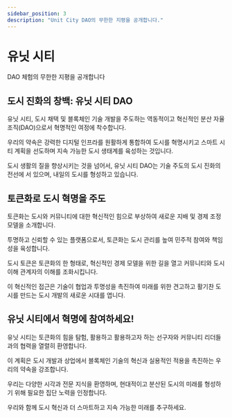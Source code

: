 ```yaml
---
sidebar_position: 3
description: "Unit City DAO의 무한한 지평을 공개합니다."
---
```


# 유닛 시티

DAO 체험의 무한한 지평을 공개합니다

## 도시 진화의 창백: 유닛 시티 DAO

유닛 시티, 도시 채택 및 블록체인 기술 개발을 주도하는 역동적이고 혁신적인 분산 자율 조직(DAO)으로서 혁명적인 여정에 착수합니다.

우리의 약속은 강력한 디지털 인프라를 원활하게 통합하여 도시를 혁명시키고 스마트 시티 계획을 선도하며 지속 가능한 도시 생태계를 육성하는 것입니다.

도시 생활의 질을 향상시키는 것을 넘어서, 유닛 시티 DAO는 기술 주도의 도시 진화의 전선에 서 있으며, 내일의 도시를 형성하고 있습니다.

## 토큰화로 도시 혁명을 주도

토큰화는 도시와 커뮤니티에 대한 혁신적인 힘으로 부상하여 새로운 지배 및 경제 조정 모델을 소개합니다.

투명하고 신뢰할 수 있는 플랫폼으로서, 토큰화는 도시 관리를 높여 민주적 참여와 책임성을 육성합니다.

도시 토큰은 토큰화의 한 형태로, 혁신적인 경제 모델을 위한 길을 열고 커뮤니티와 도시 이해 관계자의 이해를 조화시킵니다.

이 혁신적인 접근은 기술이 협업과 투명성을 촉진하여 미래를 위한 견고하고 활기찬 도시를 만드는 도시 개발의 새로운 시대를 엽니다.

## 유닛 시티에서 혁명에 참여하세요!

유닛 시티는 토큰화의 힘을 탐험, 활용하고 활용하고자 하는 선구자와 커뮤니티 리더들과의 협력을 열렬히 환영합니다.

이 계획은 도시 개발과 상업에서 블록체인 기술의 혁신과 실용적인 적용을 촉진하는 우리의 약속을 강조합니다.

우리는 다양한 시각과 전문 지식을 환영하며, 현대적이고 분산된 도시의 미래를 형성하기 위해 필요한 집단 노력을 인정합니다.

우리와 함께 도시 혁신과 더 스마트하고 지속 가능한 미래를 추구하세요.
